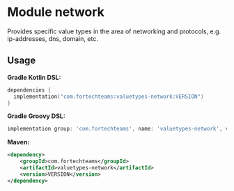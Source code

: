 # Module network

Provides specific value types in the area of networking and protocols, e.g. ip-addresses, dns, domain, etc.

## Usage

**Gradle Kotlin DSL:**

```kotlin
dependencies {
  implementation("com.fortechteams:valuetypes-network:VERSION")
}
```

**Gradle Groovy DSL:**

```groovy
implementation group: 'com.fortechteams', name: 'valuetypes-network', version: 'VERSION'
```

**Maven:**

```xml
<dependency>
    <groupId>com.fortechteams</groupId>
    <artifactId>valuetypes-network</artifactId>
    <version>VERSION</version>
</dependency>
```